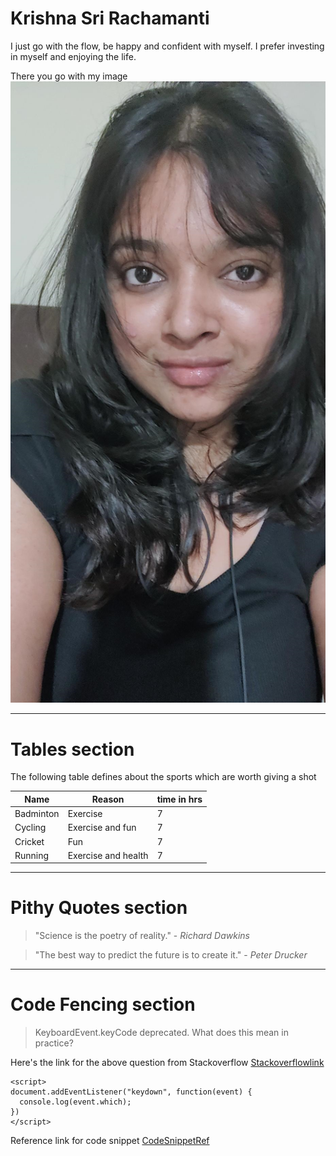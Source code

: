 # Krishna Sri Rachamanti
I just go with the flow, be happy and confident with myself. I prefer investing in myself and enjoying the life.

There you go with my image
![Myimage](myimg1.png)

-----------
# Tables section
The following table defines about the sports which are worth giving a shot

|    Name     |   Reason          |  time in hrs|
| --------     |  ------              | ------       |
| Badminton  |      Exercise      | 7          |
|   Cycling  |Exercise and fun    |     7        |
|    Cricket |    Fun             |      7       |
| Running    |Exercise and health |      7       |

----------
# Pithy Quotes section

> "Science is the poetry of reality." - *Richard Dawkins*

> "The best way to predict the future is to create it." - *Peter Drucker*

----------
# Code Fencing section

> KeyboardEvent.keyCode deprecated. What does this mean in practice?

Here's the link for the above question from Stackoverflow
[Stackoverflowlink](https://stackoverflow.com/questions/35394937/keyboardevent-keycode-deprecated-what-does-this-mean-in-practice)

```
<script>
document.addEventListener("keydown", function(event) {
  console.log(event.which);
})
</script>
```
Reference link for code snippet
[CodeSnippetRef](https://css-tricks.com/snippets/javascript/javascript-keycodes/)
